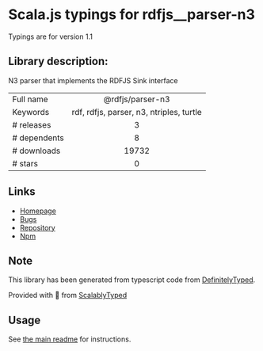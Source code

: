 
# Scala.js typings for rdfjs__parser-n3

Typings are for version 1.1

## Library description:
N3 parser that implements the RDFJS Sink interface

|                    |                 |
| ------------------ | :-------------: |
| Full name          | @rdfjs/parser-n3 |
| Keywords           | rdf, rdfjs, parser, n3, ntriples, turtle |
| # releases         | 3 |
| # dependents       | 8 |
| # downloads        | 19732 |
| # stars            | 0 |

## Links
- [Homepage](https://github.com/rdfjs-base/parser-n3)
- [Bugs](https://github.com/rdfjs-base/parser-n3/issues)
- [Repository](https://github.com/rdfjs-base/parser-n3)
- [Npm](https://www.npmjs.com/package/%40rdfjs%2Fparser-n3)
    


## Note
This library has been generated from typescript code from [DefinitelyTyped](https://definitelytyped.org).

Provided with :purple_heart: from [ScalablyTyped](https://github.com/oyvindberg/ScalablyTyped)

## Usage
See [the main readme](../../readme.md) for instructions.


